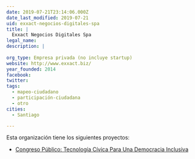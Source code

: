 ```yaml
---
date: 2019-07-21T23:14:06.000Z
date_last_modified: 2019-07-21
uid: exxact-negocios-digitales-spa
title: |
  Exxact Negocios Digitales Spa
legal_name: 
description: |
  
org_type: Empresa privada (no incluye startup)
website: http://www.exxact.biz/
year_founded: 2014
facebook: 
twitter: 
tags:
  - mapeo-ciudadano
  - participación-ciudadana
  - otro
cities: 
  - Santiago

---
```


Esta organización tiene los siguientes proyectos:

- [Congreso Público: Tecnología Cívica Para Una Democracia Inclusiva](/proyectos/congreso-publico-tecnologia-civica-para-una-democracia-inclusiva)
